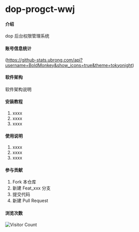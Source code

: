 # dop-progct-wwj

#### 介绍
dop 后台权限管理系统
#### 账号信息统计
(https://github-stats.ubrong.com/api?username=BoldMonkey&show_icons=true&theme=tokyonight)

#### 软件架构
软件架构说明


#### 安装教程

1.  xxxx
2.  xxxx
3.  xxxx

#### 使用说明

1.  xxxx
2.  xxxx
3.  xxxx

#### 参与贡献

1.  Fork 本仓库
2.  新建 Feat_xxx 分支
3.  提交代码
4.  新建 Pull Request
#### 浏览次数
![Visitor Count](https://profile-counter.glitch.me/bilibili2023001/count.svg)
